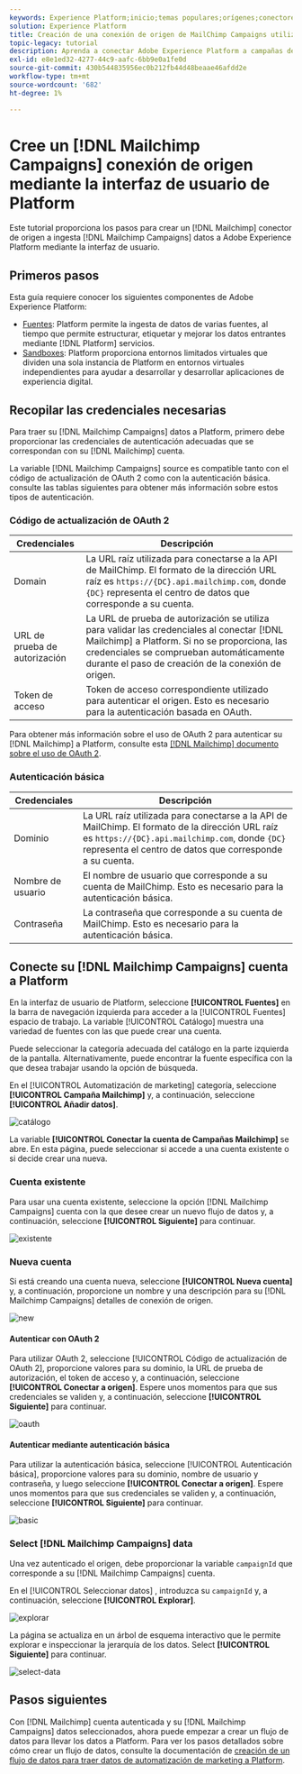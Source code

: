```yaml
---
keywords: Experience Platform;inicio;temas populares;orígenes;conectores;conectores de origen;sdk de fuentes;sdk;SDK
solution: Experience Platform
title: Creación de una conexión de origen de MailChimp Campaigns utilizando la interfaz de usuario de Platform
topic-legacy: tutorial
description: Aprenda a conectar Adobe Experience Platform a campañas de MailChimp mediante la interfaz de usuario de Platform.
exl-id: e8e1ed32-4277-44c9-aafc-6bb9e0a1fe0d
source-git-commit: 430b544835956ec0b212fb44d48beaae46afdd2e
workflow-type: tm+mt
source-wordcount: '682'
ht-degree: 1%

---
```


# Cree un [!DNL Mailchimp Campaigns] conexión de origen mediante la interfaz de usuario de Platform

Este tutorial proporciona los pasos para crear un [!DNL Mailchimp] conector de origen a ingesta [!DNL Mailchimp Campaigns] datos a Adobe Experience Platform mediante la interfaz de usuario.

## Primeros pasos

Esta guía requiere conocer los siguientes componentes de Adobe Experience Platform:

* [Fuentes](../../../../home.md): Platform permite la ingesta de datos de varias fuentes, al tiempo que permite estructurar, etiquetar y mejorar los datos entrantes mediante [!DNL Platform] servicios.
* [Sandboxes](../../../../../sandboxes/home.md): Platform proporciona entornos limitados virtuales que dividen una sola instancia de Platform en entornos virtuales independientes para ayudar a desarrollar y desarrollar aplicaciones de experiencia digital.

## Recopilar las credenciales necesarias

Para traer su [!DNL Mailchimp Campaigns] datos a Platform, primero debe proporcionar las credenciales de autenticación adecuadas que se correspondan con su [!DNL Mailchimp] cuenta.

La variable [!DNL Mailchimp Campaigns] source es compatible tanto con el código de actualización de OAuth 2 como con la autenticación básica. consulte las tablas siguientes para obtener más información sobre estos tipos de autenticación.

### Código de actualización de OAuth 2

| Credenciales | Descripción |
| --- | --- |
| Domain | La URL raíz utilizada para conectarse a la API de MailChimp. El formato de la dirección URL raíz es `https://{DC}.api.mailchimp.com`, donde `{DC}` representa el centro de datos que corresponde a su cuenta. |
| URL de prueba de autorización | La URL de prueba de autorización se utiliza para validar las credenciales al conectar [!DNL Mailchimp] a Platform. Si no se proporciona, las credenciales se comprueban automáticamente durante el paso de creación de la conexión de origen. |
| Token de acceso | Token de acceso correspondiente utilizado para autenticar el origen. Esto es necesario para la autenticación basada en OAuth. |

Para obtener más información sobre el uso de OAuth 2 para autenticar su [!DNL Mailchimp] a Platform, consulte esta [[!DNL Mailchimp] documento sobre el uso de OAuth 2](https://mailchimp.com/developer/marketing/guides/access-user-data-oauth-2/).

### Autenticación básica

| Credenciales | Descripción |
| --- | --- |
| Dominio | La URL raíz utilizada para conectarse a la API de MailChimp. El formato de la dirección URL raíz es `https://{DC}.api.mailchimp.com`, donde `{DC}` representa el centro de datos que corresponde a su cuenta. |
| Nombre de usuario | El nombre de usuario que corresponde a su cuenta de MailChimp. Esto es necesario para la autenticación básica. |
| Contraseña | La contraseña que corresponde a su cuenta de MailChimp. Esto es necesario para la autenticación básica. |

## Conecte su [!DNL Mailchimp Campaigns] cuenta a Platform

En la interfaz de usuario de Platform, seleccione **[!UICONTROL Fuentes]** en la barra de navegación izquierda para acceder a la [!UICONTROL Fuentes] espacio de trabajo. La variable [!UICONTROL Catálogo] muestra una variedad de fuentes con las que puede crear una cuenta.

Puede seleccionar la categoría adecuada del catálogo en la parte izquierda de la pantalla. Alternativamente, puede encontrar la fuente específica con la que desea trabajar usando la opción de búsqueda.

En el [!UICONTROL Automatización de marketing] categoría, seleccione **[!UICONTROL Campaña Mailchimp]** y, a continuación, seleccione **[!UICONTROL Añadir datos]**.

![catálogo](../../../../images/tutorials/create/mailchimp-campaigns/catalog.png)

La variable **[!UICONTROL Conectar la cuenta de Campañas Mailchimp]** se abre. En esta página, puede seleccionar si accede a una cuenta existente o si decide crear una nueva.

### Cuenta existente

Para usar una cuenta existente, seleccione la opción [!DNL Mailchimp Campaigns] cuenta con la que desee crear un nuevo flujo de datos y, a continuación, seleccione **[!UICONTROL Siguiente]** para continuar.

![existente](../../../../images/tutorials/create/mailchimp-campaigns/existing.png)

### Nueva cuenta

Si está creando una cuenta nueva, seleccione **[!UICONTROL Nueva cuenta]** y, a continuación, proporcione un nombre y una descripción para su [!DNL Mailchimp Campaigns] detalles de conexión de origen.

![new](../../../../images/tutorials/create/mailchimp-campaigns/new.png)

#### Autenticar con OAuth 2

Para utilizar OAuth 2, seleccione [!UICONTROL Código de actualización de OAuth 2], proporcione valores para su dominio, la URL de prueba de autorización, el token de acceso y, a continuación, seleccione **[!UICONTROL Conectar a origen]**. Espere unos momentos para que sus credenciales se validen y, a continuación, seleccione **[!UICONTROL Siguiente]** para continuar.

![oauth](../../../../images/tutorials/create/mailchimp-campaigns/oauth.png)

#### Autenticar mediante autenticación básica

Para utilizar la autenticación básica, seleccione [!UICONTROL Autenticación básica], proporcione valores para su dominio, nombre de usuario y contraseña, y luego seleccione **[!UICONTROL Conectar a origen]**. Espere unos momentos para que sus credenciales se validen y, a continuación, seleccione **[!UICONTROL Siguiente]** para continuar.

![basic](../../../../images/tutorials/create/mailchimp-campaigns/basic.png)

### Select [!DNL Mailchimp Campaigns] data

Una vez autenticado el origen, debe proporcionar la variable `campaignId` que corresponde a su [!DNL Mailchimp Campaigns] cuenta.

En el [!UICONTROL Seleccionar datos] , introduzca su `campaignId` y, a continuación, seleccione **[!UICONTROL Explorar]**.

![explorar](../../../../images/tutorials/create/mailchimp-campaigns/explore.png)

La página se actualiza en un árbol de esquema interactivo que le permite explorar e inspeccionar la jerarquía de los datos. Select **[!UICONTROL Siguiente]** para continuar.

![select-data](../../../../images/tutorials/create/mailchimp-campaigns/select-data.png)

## Pasos siguientes

Con [!DNL Mailchimp] cuenta autenticada y su [!DNL Mailchimp Campaigns] datos seleccionados, ahora puede empezar a crear un flujo de datos para llevar los datos a Platform. Para ver los pasos detallados sobre cómo crear un flujo de datos, consulte la documentación de [creación de un flujo de datos para traer datos de automatización de marketing a Platform](../../dataflow/marketing-automation.md).
